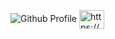 ![Github Profile](https://user-images.githubusercontent.com/55754148/112738048-d4a52a00-8fa2-11eb-8234-b1787b63e910.png)
<a href="https://discordapp.com/users/438962480060956675" target="blank"><img align="center" src="https://cdn.jsdelivr.net/npm/simple-icons@3.0.1/icons/discord.svg" alt="https://discordapp.com/users/438962480060956675" height="30" width="40" /></a>
